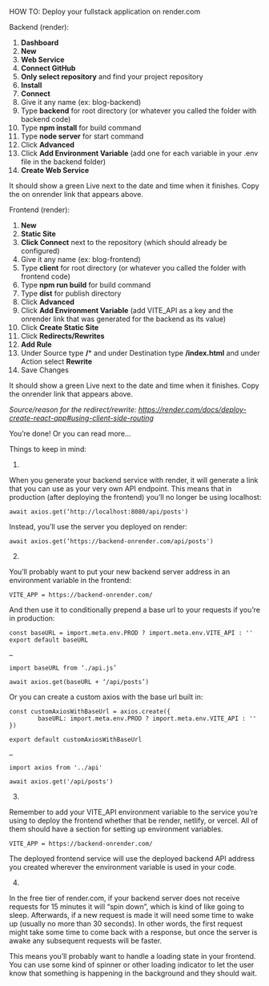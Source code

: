 HOW TO: Deploy your fullstack application on render.com


Backend (render):

1. **Dashboard**
2. **New** 
3. **Web Service**
4. **Connect GitHub**
5. **Only select repository** and find your project repository
6. **Install**
7. **Connect**
8. Give it any name (ex: blog-backend)
9. Type **backend** for root directory (or whatever you called the folder with backend code)
10. Type **npm install** for build command
11. Type **node server** for start command
12. Click **Advanced** 
13. Click **Add Environment Variable** (add one for each variable in your .env file in the backend folder)
14. **Create Web Service**

It should show a green Live next to the date and time when it finishes. Copy the on onrender link that appears above.


Frontend (render):

1. **New**
2. **Static Site**
3. **Click Connect** next to the repository (which should already be configured)
4. Give it any name (ex: blog-frontend)
5. Type **client** for root directory (or whatever you called the folder with frontend code)
6. Type **npm run build** for build command
7. Type **dist** for publish directory
8. Click **Advanced**
9. Click **Add Environment Variable** (add VITE_API as a key and the onrender link that was generated for the backend as its value)
10. Click **Create Static Site**
11. Click **Redirects/Rewrites**
12. **Add Rule**
13. Under Source type **/*** and under Destination type **/index.html** and under Action select **Rewrite**
14. Save Changes

It should show a green Live next to the date and time when it finishes. Copy the onrender link that appears above.




*Source/reason for the redirect/rewrite:
https://render.com/docs/deploy-create-react-app#using-client-side-routing*



You’re done! Or you can read more…



Things to keep in mind:

1.

When you generate your backend service with render, it will generate a link that you can use as your very own API endpoint. This means that in production (after deploying the frontend) you’ll no longer be using localhost:

	await axios.get(‘http://localhost:8080/api/posts')

Instead, you’ll use the server you deployed on render:

	await axios.get(‘https://backend-onrender.com/api/posts')

2. 

You’ll probably want to put your new backend server address in an environment variable in the frontend:

	VITE_APP = https://backend-onrender.com/

And then use it to conditionally prepend a base url to your requests if you’re in production:

	const baseURL = import.meta.env.PROD ? import.meta.env.VITE_API : ''
	export default baseURL

	…

	import baseURL from ‘./api.js’

	await axios.get(baseURL + ‘/api/posts’)



Or you can create a custom axios with the base url built in:

	const customAxiosWithBaseUrl = axios.create({
    		baseURL: import.meta.env.PROD ? import.meta.env.VITE_API : ''
	})

	export default customAxiosWithBaseUrl

	…

	import axios from '../api'

	await axios.get('/api/posts')

3.

Remember to add your VITE_API environment variable to the service you’re using to deploy the frontend whether that be render, netlify, or vercel. All of them should have a section for setting up environment variables.   

	VITE_APP = https://backend-onrender.com/

The deployed frontend service will use the deployed backend API address you created wherever the environment variable is used in your code.

4.

In the free tier of render.com, if your backend server does not receive requests for 15 minutes it will “spin down”, which is kind of like going to sleep. Afterwards, if a new request is made it will need some time to wake up (usually no more than 30 seconds). In other words, the first request might take some time to come back with a response, but once the server is awake any subsequent requests will be faster. 

This means you’ll probably want to handle a loading state in your frontend. You can use some kind of spinner or other loading indicator to let the user know that something is happening in the background and they should wait.


